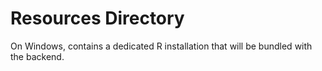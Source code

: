 # Resources Directory

On Windows, contains a dedicated R installation that will be bundled with the backend.